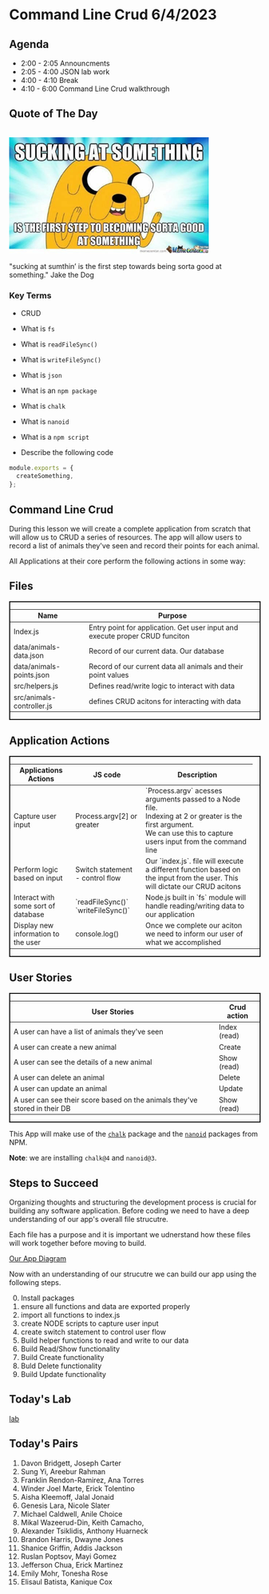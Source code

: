 # Command Line Crud 6/4/2023

## Agenda

- 2:00 - 2:05 Announcments
- 2:05 - 4:00 JSON lab work
- 4:00 - 4:10 Break
- 4:10 - 6:00 Command Line Crud walkthrough


## Quote of The Day

<br>
<img src ="jake-the-dog.jpeg" width=400>

"sucking at sumthin’ is the first step towards being sorta good at something." Jake the Dog

### Key Terms

- CRUD

- What is `fs`

- What is `readFileSync()`

- What is `writeFileSync()`

- What is `json`

- What is an `npm package`

- What is `chalk`

- What is `nanoid`

- What is a `npm script`

- Describe the following code

```js
module.exports = {
  createSomething,
};
```

## Command Line Crud

During this lesson we will create a complete application from scratch that will allow us to CRUD a series of resources. The app will allow users to record a list of animals they've seen and record their points for each animal.

All Applications at their core perform the following actions in some way:

## Files
<div style="display: flex;  border:2px solid">
<table>
    <thead>
    <tr>
        <th>Name</th>
        <th>Purpose</th>
</thead>
<tbody>
    <tr>
        <td>Index.js</td>
        <td>Entry point for application.  Get user input and execute proper CRUD funciton</td>
    </tr>
    <tr>
        <td>data/animals-data.json</td>
        <td>Record of our current data. Our database</td>
    </tr>
    <tr>
        <td>data/animals-points.json</td>
        <td>Record of our current data all animals and their point values</td>
    </tr>
    <tr>
        <td>src/helpers.js</td>
        <td>Defines read/write logic to interact with data</td>
    </tr>
    <tr>
        <td>src/animals-controller.js</td>
        <td>defines CRUD acitons for interacting with data</td>
    </tr>
    </tbody>
</tr>   
</table>
</div>

## Application Actions
<div style="display: flex;  border:2px solid">
<table >
  <thead>
    <tr>
      <th>Applications Actions</th>
      <th>JS code</th>
      <th>Description</th>
    </tr>
  </thead>
  <tbody>
    <tr>
      <td>Capture user input</td>
      <td>Process.argv[2] or greater</td>
      <td>`Process.argv` acesses arguments passed to a Node file. <br> Indexing at 2 or greater is the first argument. <br>
       We can use this to capture users input from the command line</td>
    </tr>
    <tr>
      <td>Perform logic based on input</td>
      <td>Switch statement - control flow</td>
      <td> Our `index.js`. file will execute a different function based on the input from the user.  This will dictate our CRUD acitons<td>
    </tr>
    <tr>
      <td>Interact with some sort of database</td>
      <td>`readFileSync()`   `writeFileSync()` </td>
      <td>Node.js built in `fs` module will handle reading/writing data to our application</td>
    </tr>
    <tr>
      <td>Display new information to the user</td>
      <td>console.log()</td>
      <td>Once we complete our aciton we need to inform our user of what we accomplished</td>
    </tr>
  </tbody>
</table>
</div>

## User Stories
<div style="display: flex;  border:2px solid">
<table>
  <thead>
    <tr>
      <th>User Stories</th>
      <th>Crud action</th>
    </tr>
  </thead>
  <tbody>
    <tr>
      <td>A user can have a list of animals they've seen</td>
      <td>Index (read)</td>
    </tr>
    <tr>
      <td>A user can create a new animal</td>
      <td>Create</td>
    </tr>
    <tr>
      <td>A user can see the details of a new animal</td>
      <td>Show (read)</td>
    </tr>
    <tr>
      <td>A user can delete an animal</td>
      <td>Delete</td>
    </tr>
    <tr>
      <td>A user can update an animal</td>
      <td>Update</td>
    </tr>
    <tr>
      <td>A user can see their score based on the animals they've stored in their DB</td>
      <td>Show (read)</td>
    </tr>
  </tbody>
</table>
</div>

This App will make use of the [`chalk`](https://www.npmjs.com/package/chalk) package and the [`nanoid`](https://www.npmjs.com/package/nanoid) packages from NPM.

**Note**: we are installing `chalk@4` and `nanoid@3`.

## Steps to Succeed

Organizing thoughts and structuring the development process is crucial for building any software application. Before coding we need to have a deep understanding of our app's overall file strucutre.

Each file has a purpose and it is important we udnerstand how these files will work together before moving to build.

[Our App Diagram](https://miro.com/welcomeonboard/QThEbzZvSW90WEFYdnZISHFXSk9VTmZlUk9qeU5QZnVSOENCdTE1VERWcnVEWjQ2Slc1YUpIRUEyQkE4cEdkVHwzMDc0NDU3MzY3NTczMzc0OTc2fDI=?share_link_id=870439321835)

Now with an understanding of our strucutre we can build our app using the following steps.

0. Install packages
1. ensure all functions and data are exported properly
2. import all functions to index.js
3. create NODE scripts to capture user input
4. create switch statement to control user flow
5. Build helper functions to read and write to our data
6. Build Read/Show functionality
7. Build Create functionality
8. Buld Delete functionality
9. Build Update functionality

## Today's Lab

[lab](https://github.com/10-2-pursuit/lab-command-line-crud-application)

## Today's Pairs

1. Davon Bridgett, Joseph Carter
2. Sung Yi, Areebur Rahman
3. Franklin Rendon-Ramirez, Ana Torres
4. Winder Joel Marte, Erick Tolentino
5. Aisha Kleemoff, Jalal Jonaid
6. Genesis Lara, Nicole Slater
7. Michael Caldwell, Anile Choice
8. Mikal Wazeerud-Din, Keith Camacho,
9. Alexander Tsiklidis, Anthony Huarneck
10. Brandon Harris, Dwayne Jones
11. Shanice Griffin, Addis Jackson
12. Ruslan Poptsov, Mayi Gomez
13. Jefferson Chua, Erick Martinez
14. Emily Mohr, Tonesha Rose
15. Elisaul Batista, Kanique Cox
